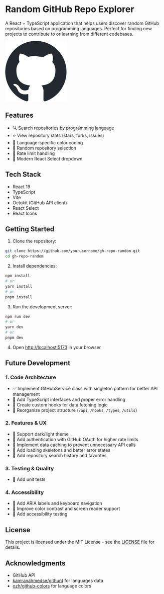 # Random GitHub Repo Explorer

A React + TypeScript application that helps users discover random GitHub repositories based on programming languages. Perfect for finding new projects to contribute to or learning from different codebases.

![GitHub Logo](./src/assets/github.svg)

## Features

- 🔍 Search repositories by programming language
- ⭐ View repository stats (stars, forks, issues)
- 🎨 Language-specific color coding
- 🔄 Random repository selection
- 🚦 Rate limit handling
- 💫 Modern React Select dropdown

## Tech Stack

- React 19
- TypeScript
- Vite
- Octokit (GitHub API client)
- React Select
- React Icons

## Getting Started

1. Clone the repository:
```bash
git clone https://github.com/yourusername/gh-repo-random.git
cd gh-repo-random
```

2. Install dependencies:
```bash
npm install
# or
yarn install
# or
pnpm install
```

3. Run the development server:
```bash
npm run dev
# or
yarn dev
# or
pnpm dev
```

4. Open [http://localhost:5173](http://localhost:5173) in your browser

## Future Development

### 1. Code Architecture
- ✅ Implement GitHubService class with singleton pattern for better API management
- 🔲 Add TypeScript interfaces and proper error handling
- 🔲 Create custom hooks for data fetching logic
- 🔲 Reorganize project structure (`/api`, `/hooks`, `/types`, `/utils`)

### 2. Features & UX
- 🔲 Support dark/light theme
- 🔲 Add authentication with GitHub OAuth for higher rate limits
- 🔲 Implement data caching to prevent unnecessary API calls
- 🔲 Add loading skeletons and better error states
- 🔲 Add repository search history and favorites

### 3. Testing & Quality
- 🔲 Add unit tests

### 4. Accessibility
- 🔲 Add ARIA labels and keyboard navigation
- 🔲 Improve color contrast and screen reader support
- 🔲 Add accessibility testing

## License

This project is licensed under the MIT License - see the [LICENSE](LICENSE) file for details.

## Acknowledgments

- GitHub API
- [kamranahmedse/githunt](https://github.com/kamranahmedse/githunt) for languages data
- [ozh/github-colors](https://github.com/ozh/github-colors) for language colors